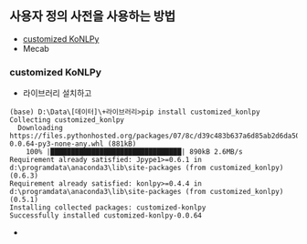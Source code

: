 ## 사용자 정의 사전을 사용하는 방법
- [customized KoNLPy](https://github.com/lovit/customized_konlpy)
- Mecab
  
### customized KoNLPy
- 라이브러리 설치하고
~~~
(base) D:\Data\[데이터]\+라이브러리>pip install customized_konlpy
Collecting customized_konlpy
  Downloading https://files.pythonhosted.org/packages/07/8c/d39c483b637a6d85ab2d6da50012810628982bbd5279818bdc5dd1e7da51/customized_konlpy-0.0.64-py3-none-any.whl (881kB)
    100% |████████████████████████████████| 890kB 2.6MB/s
Requirement already satisfied: Jpype1>=0.6.1 in d:\programdata\anaconda3\lib\site-packages (from customized_konlpy) (0.6.3)
Requirement already satisfied: konlpy>=0.4.4 in d:\programdata\anaconda3\lib\site-packages (from customized_konlpy) (0.5.1)
Installing collected packages: customized-konlpy
Successfully installed customized-konlpy-0.0.64
~~~
- 
